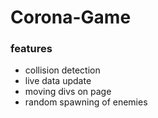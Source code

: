 # Corona-Game

### features 

- collision detection
- live data update
- moving divs on page
- random spawning of enemies

